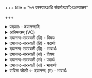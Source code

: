 +++
title = "७१ परस्याऽअधि संवतोऽवराँ२ऽअभ्यातर"

+++
<details><summary>पदपाठः - दयानन्दादि</summary>

पर॑स्याः। अधि॑। सं॒वत॒ इति॑ स॒म्ऽवतः॑। अव॑रान्। अ॒भि। आ। त॒र॒। यत्र॑। अ॒हम्। अस्मि॑। तान्। अ॒व॒। ७१।
</details>

<details><summary>अधिमन्त्रम् (VC)</summary>

- अग्निर्देवता
- विरूप ऋषिः
- विराड्गायत्री
- षड्जः
</details>

<details><summary>दयानन्द-सरस्वती (हि) - विषयः</summary>

फिर पति अपनी स्त्री को क्या-क्या उपदेश करे, यह विषय अगले मन्त्र में कहा है ॥
</details>

<details><summary>दयानन्द-सरस्वती (हि) - पदार्थः</summary>

पदार्थान्वयभाषाः -  हे कन्ये ! जिस (परस्याः) उत्तम कन्या तेरा मैं (अधि) स्वामी हुआ चाहता हूँ सो तू (संवतः) संविभाग को प्राप्त हुए (अवरान्) नीच स्वभावों को (अभ्यातर) उल्लङ्घन और (यत्र) जिस कुल में (अहम्) मैं (अस्मि) हूँ (तान्) उन उत्तम मनुष्यों की (अव) रक्षा कर ॥७१ ॥
</details>

<details><summary>दयानन्द-सरस्वती (हि) - भावार्थः</summary>

भावार्थभाषाः -  कन्या को चाहिये कि अपने से अधिक बल और विद्यावाले वा बराबर के पति को स्वीकार करे, किन्तु छोटे वा न्यून विद्यावाले को नहीं। जिस के साथ विवाह करे उसके सम्बन्धी और मित्रों को सब काल में प्रसन्न रक्खे ॥७१ ॥
</details>

<details><summary>दयानन्द-सरस्वती (सं) - विषयः</summary>

पुनः पतिः स्वपत्नीं प्रति किं किमुपदिशेदित्याह ॥
</details>

<details><summary>दयानन्द-सरस्वती (सं) - पदार्थः</summary>

पदार्थान्वयभाषाः -  हे कन्ये ! यस्याः परस्यास्तवाहमधिष्ठाता भवितुमिच्छामि, सा त्वं संवतोऽवरानभ्यातर, यत्र कुलेऽहमस्मि तानव ॥७१ ॥
</details>

<details><summary>दयानन्द-सरस्वती (सं) - भावार्थः</summary>

भावार्थभाषाः -  कन्यया स्वस्या उत्कृष्टस्तुल्यो वा वरः स्वीकार्य्यः, न नीचः। यस्य पाणिग्रहणं कुर्य्यात्, तस्य सम्बन्धिनो मित्राणि च सर्वदा सन्तोषणीयानि ॥७१ ॥
</details>

<details><summary>सविता जोशी ← दयानन्दः (म) - भावार्थः</summary>

भावार्थभाषाः -  मुलींनी आपल्यापेक्षा अधिक बलवान व विद्यायुक्त किंवा बरोबरीच्या पतीचा स्वीकार करावा. परन्तु न्यून असलेल्या किंवा कमतरता असलेल्या व कमी शिकलेल्याशी विवाह करू नये. ज्याच्याबरोबर विवाह केला त्याच्या नातेवाइकांना व मित्रांना सर्वकाळी प्रसन्न ठेवावे.
</details>
